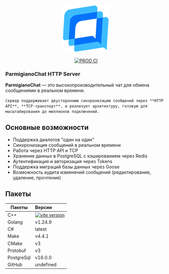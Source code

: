 <p align="center">
  <img src="https://github.com/parmigiano/parmigiano-http/blob/prepare-assets/assets/parmigianochat.png?raw=true" alt="ParmigianoChat Logo" width="150" height="150">
</p>

<p align="center">
  <a href="https://github.com/parmigiano/parmigiano-http/actions/workflows/ci.yml">
    <img src="https://github.com/parmigiano/parmigiano-http/actions/workflows/ci.yml/badge.svg" alt="PROD CI">
  </a>
</p>

### ParmigianoChat HTTP Server

**ParmigianoChat** — это высокопроизводительный чат для обмена сообщениями в реальном времени.

`Сервер поддерживает двустороннюю синхронизацию сообщений через **HTTP API**, **TCP-транспорт**,
и реализует архитектуру, готовую для масштабирования до миллионов подключений.`

## Основные возможности

-   Поддержка диалогов "один на один"
-   Синхронизация сообщений в реальном времени
-   Работа через HTTP API и TCP
-   Хранение данных в PostgreSQL с кэшированием через Redis
-   Аутентификация и авторизация через Tokens
-   Поддержка миграций базы данных через Goose
-   Возможность аудита изменений сообщений (редактирование, удаление, прочтение)

## Пакеты

| Пакеты     | Версии                                                                                         |
| ---------- | :--------------------------------------------------------------------------------------------- |
| C++        | [![vite version](https://img.shields.io/npm/v/vite.svg?label=%20)](packages/vite/CHANGELOG.md) |
| Golang     | v1.24.9                                                                                        |
| C#         | latest                                                                                         |
| Make       | v4.4.1                                                                                         |
| CMake      | v3                                                                                             |
| Protobuf   | v3                                                                                             |
| PostgreSql | v16.0.0                                                                                        |
| GitHub     | undefined                                                                                      |
